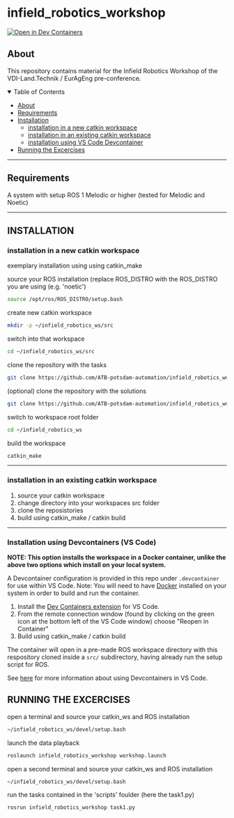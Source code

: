 # infield_robotics_workshop
[![Open in Dev Containers](https://img.shields.io/static/v1?label=Dev%20Containers&message=Open&color=blue&logo=visualstudiocode)](https://vscode.dev/redirect?url=vscode://ms-vscode-remote.remote-containers/cloneInVolume?url=https://github.com/ATB-potsdam-automation/infield_robotics_workshop)

## About
This repository contains material for the Infield Robotics Workshop of the VDI-Land.Technik / EurAgEng pre-conference.

<details open="open">
<summary>Table of Contents</summary>

- [About](#about)
- [Requirements](#requirements)
- [Installation](#installation)
    - [installation in a new catkin workspace](#installation-in-a-new-catkin-workspace)
    - [installation in an existing catkin workspace](#installation-in-an-existing-catkin-workspace)
    - [installation using VS Code Devcontainer](#installation-using-devcontainers-vs-code)
- [Running the Excercises](#running-the-excercises)
</details>

-------------------------------------------------------------------------------------
## Requirements

A system with setup ROS 1 Melodic or higher (tested for Melodic and Noetic)

-------------------------------------------------------------------------------------

## INSTALLATION

### installation in a new catkin workspace 

exemplary installation using using catkin_make

source your ROS installation (replace ROS_DISTRO with the ROS_DISTRO you are using (e.g. 'noetic')
```sh
source /opt/ros/ROS_DISTRO/setup.bash
```

create new catkin workspace
```sh
mkdir -p ~/infield_robotics_ws/src
```

switch into that workspace
```sh
cd ~/infield_robotics_ws/src
```

clone the repository with the tasks
```sh
git clone https://github.com/ATB-potsdam-automation/infield_robotics_workshop.git
```

(optional) clone the repository with the solutions
```sh
git clone https://github.com/ATB-potsdam-automation/infield_robotics_workshop_solutions.git
```

switch to workspace root folder
```sh
cd ~/infield_robotics_ws
```

build the workspace
```sh
catkin_make
```

--------------------

### installation in an existing catkin workspace

1. source your catkin workspace
2. change directory into your workspaces src folder
3. clone the reposistories
4. build using catkin_make / catkin build

-------------------------------------------------------------------------------------

### Installation using Devcontainers (VS Code)
**NOTE: This option installs the workspace in a Docker container, unlike the above two options which install on your local system.**

A Devcontainer configuration is provided in this repo under `.devcontainer` for use within VS Code. 
Note: You will need to have [Docker](https://docs.docker.com/get-docker/) installed on your system in order to build and run the container.

1. Install the [Dev Containers extension](https://marketplace.visualstudio.com/items?itemName=ms-vscode-remote.remote-containers) for VS Code.
2. From the remote connection window (found by clicking on the green icon at the bottom left of the VS Code window) choose "Reopen in Container"
3. Build using catkin_make / catkin build

The container will open in a pre-made ROS workspace directory with this respository cloned inside a `src/` subdirectory, having already run the setup script for ROS.

See [here](https://code.visualstudio.com/docs/devcontainers/containers) for more information about using Devcontainers in VS Code.

## RUNNING THE EXCERCISES

open a terminal and source your catkin_ws and ROS installation
```sh
~/infield_robotics_ws/devel/setup.bash
```

launch the data playback
```sh
roslaunch infield_robotics_workshop workshop.launch
```

open a second terminal and source your catkin_ws and ROS installation 
```sh
~/infield_robotics_ws/devel/setup.bash
```

run the tasks contained in the 'scripts' foulder (here the task1.py)
```sh
rosrun infield_robotics_workshop task1.py
```
